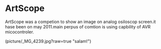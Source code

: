# ArtScope


ArtScope was a competion to show an image on analog osiloscop screen.it hase been on may 2011.main perpus of comtion is using capbility of AVR micocontroler.



(picture/_MG_4239.jpg?raw=true "salam!")

